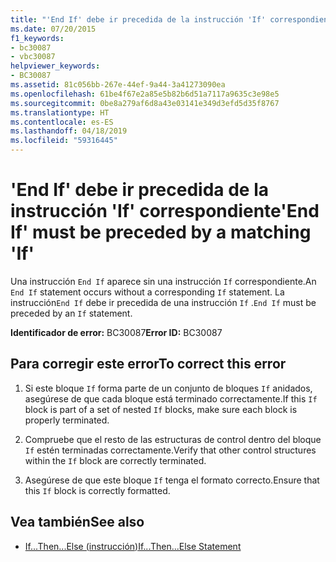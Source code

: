 ```yaml
---
title: "'End If' debe ir precedida de la instrucción 'If' correspondiente"
ms.date: 07/20/2015
f1_keywords:
- bc30087
- vbc30087
helpviewer_keywords:
- BC30087
ms.assetid: 81c056bb-267e-44ef-9a44-3a41273090ea
ms.openlocfilehash: 61be4f67e2a85e5b82b6d51a7117a9635c3e98e5
ms.sourcegitcommit: 0be8a279af6d8a43e03141e349d3efd5d35f8767
ms.translationtype: HT
ms.contentlocale: es-ES
ms.lasthandoff: 04/18/2019
ms.locfileid: "59316445"
---
```

# <a name="end-if-must-be-preceded-by-a-matching-if"></a><span data-ttu-id="30474-102">'End If' debe ir precedida de la instrucción 'If' correspondiente</span><span class="sxs-lookup"><span data-stu-id="30474-102">'End If' must be preceded by a matching 'If'</span></span>
<span data-ttu-id="30474-103">Una instrucción `End If` aparece sin una instrucción `If` correspondiente.</span><span class="sxs-lookup"><span data-stu-id="30474-103">An `End If` statement occurs without a corresponding `If` statement.</span></span> <span data-ttu-id="30474-104">La instrucción`End If` debe ir precedida de una instrucción `If` .</span><span class="sxs-lookup"><span data-stu-id="30474-104">`End If` must be preceded by an `If` statement.</span></span>  
  
 <span data-ttu-id="30474-105">**Identificador de error:** BC30087</span><span class="sxs-lookup"><span data-stu-id="30474-105">**Error ID:** BC30087</span></span>  
  
## <a name="to-correct-this-error"></a><span data-ttu-id="30474-106">Para corregir este error</span><span class="sxs-lookup"><span data-stu-id="30474-106">To correct this error</span></span>  
  
1. <span data-ttu-id="30474-107">Si este bloque `If` forma parte de un conjunto de bloques `If` anidados, asegúrese de que cada bloque está terminado correctamente.</span><span class="sxs-lookup"><span data-stu-id="30474-107">If this `If` block is part of a set of nested `If` blocks, make sure each block is properly terminated.</span></span>  
  
2. <span data-ttu-id="30474-108">Compruebe que el resto de las estructuras de control dentro del bloque `If` estén terminadas correctamente.</span><span class="sxs-lookup"><span data-stu-id="30474-108">Verify that other control structures within the `If` block are correctly terminated.</span></span>  
  
3. <span data-ttu-id="30474-109">Asegúrese de que este bloque `If` tenga el formato correcto.</span><span class="sxs-lookup"><span data-stu-id="30474-109">Ensure that this `If` block is correctly formatted.</span></span>  
  
## <a name="see-also"></a><span data-ttu-id="30474-110">Vea también</span><span class="sxs-lookup"><span data-stu-id="30474-110">See also</span></span>

- [<span data-ttu-id="30474-111">If...Then...Else (instrucción)</span><span class="sxs-lookup"><span data-stu-id="30474-111">If...Then...Else Statement</span></span>](../../visual-basic/language-reference/statements/if-then-else-statement.md)
